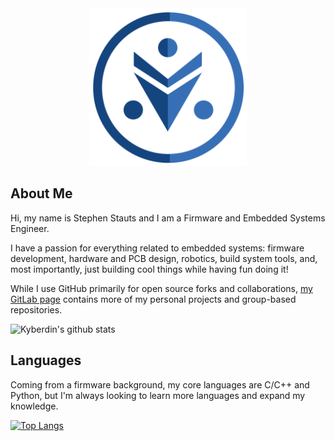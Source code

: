 <div align="center">
  <img width="50%" src="https://github.com/kyberdin/kyberdin/blob/main/assets/kyberdin_logo_blue_white.png" alt="logo" />
</div>

## About Me

Hi, my name is Stephen Stauts and I am a Firmware and Embedded Systems Engineer.

I have a passion for everything related to embedded systems: firmware
development, hardware and PCB design, robotics, build system tools, and,
most importantly, just building cool things while having fun doing it!

While I use GitHub primarily for open source forks and collaborations,
[my GitLab page](https://gitlab.com/kyberdin) contains more of my personal
projects and group-based repositories.

![Kyberdin's github stats](https://github-readme-stats.vercel.app/api?username=kyberdin&show_icons=true&theme=gruvbox)

## Languages

Coming from a firmware background, my core languages are C/C++ and Python,
but I'm always looking to learn more languages and expand my knowledge.

[![Top Langs](https://github-readme-stats.vercel.app/api/top-langs/?username=kyberdin&layout=compact)](https://github.com/anuraghazra/github-readme-stats)

<!--
**kyberdin/kyberdin** is a ✨ _special_ ✨ repository because its `README.md` (this file) appears on your GitHub profile.

Here are some ideas to get you started:

- 🔭 I’m currently working on ...
- 🌱 I’m currently learning ...
- 👯 I’m looking to collaborate on ...
- 🤔 I’m looking for help with ...
- 💬 Ask me about ...
- 📫 How to reach me: ...
- 😄 Pronouns: ...
- ⚡ Fun fact: ...
-->
